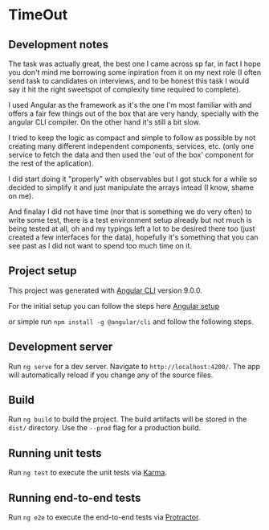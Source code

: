 # TimeOut

## Development notes
The task was actually great, the best one I came across sp far, in fact I hope you don't mind me borrowing some inpiration from it on my next role (I often send task to candidates on interviews, and to be honest this task I would say it hit the right sweetspot of complexity time required to complete).

I used Angular as the framework as it's the one I'm most familiar with and offers a fair few things out of the box that are very handy, specially with the angular CLI compiler. On the other hand it's still a bit slow.

I tried to keep the logic as compact and simple to follow as possible by not creating many different independent components, services, etc. (only one service to fetch the data and then used the 'out of the box' component for the rest of the aplication).

I did start doing it "properly" with observables but I got stuck for a while so decided to simplify it and just manipulate the arrays intead (I know, shame on me).

And finalay I did not have time (nor that is something we do very often) to write some test, there is a test environment setup already but not much is being tested at all, oh and my typings left a lot to be desired there too (just created a few interfaces for the data), hopefully it's something that you can see past as I did not want to spend too much time on it.

## Project setup
This project was generated with [Angular CLI](https://github.com/angular/angular-cli) version 9.0.0.

For the initial setup you can follow the steps here [Angular setup](https://angular.io/guide/setup-local) 

or simple run `npm install -g @angular/cli` and follow the following steps.

## Development server

Run `ng serve` for a dev server. Navigate to `http://localhost:4200/`. The app will automatically reload if you change any of the source files.

## Build

Run `ng build` to build the project. The build artifacts will be stored in the `dist/` directory. Use the `--prod` flag for a production build.

## Running unit tests

Run `ng test` to execute the unit tests via [Karma](https://karma-runner.github.io).

## Running end-to-end tests

Run `ng e2e` to execute the end-to-end tests via [Protractor](http://www.protractortest.org/).
